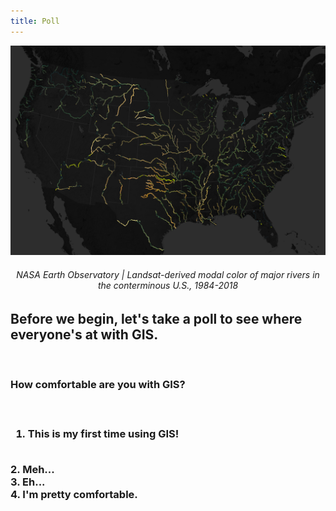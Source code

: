 ```yaml
---
title: Poll
---
```


![alt](/img/rivers_changing_colors.jpg)
<center><h6>NASA Earth Observatory | Landsat-derived modal color of major rivers in the conterminous U.S., 1984-2018</h6></center>

<h2> Before we begin, let's take a poll to see where everyone's at with GIS. </h2> <br>

<h3> How comfortable are you with GIS? <h3> <br>
  
  1. This is my first time using GIS!
 <br>
  2. Meh...
<br>
  3. Eh...
 <br>
  4. I'm pretty comfortable. 
